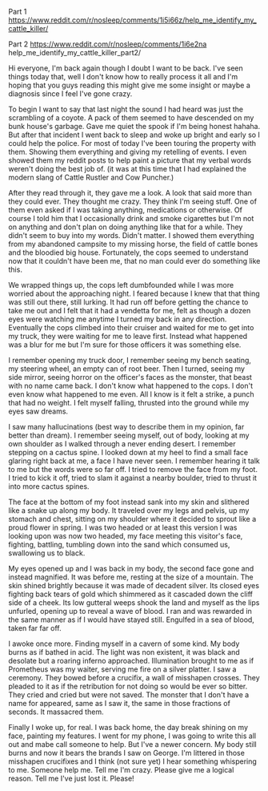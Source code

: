 Part 1 https://www.reddit.com/r/nosleep/comments/1i5i66z/help_me_identify_my_cattle_killer/

Part 2  https://www.reddit.com/r/nosleep/comments/1i6e2na help_me_identify_my_cattle_killer_part2/

Hi everyone, I'm back again though I doubt I want to be back. I've seen things today that, well I don't know how to really process it all and I'm hoping that you guys reading this might give me some insight or maybe a diagnosis since I feel I've gone crazy.

To begin I want to say that last night the sound I had heard was just the scrambling of a coyote. A pack of them seemed to have descended on my bunk house's garbage. Gave me quiet the spook if I'm being honest hahaha. But after that incident I went back to sleep and woke up bright and early so I could help the police. For most of today I've been touring the property with them. Showing them everything and giving my retelling of events. I even showed them my reddit posts to help paint a picture that my verbal words weren't doing the best job of. (it was at this time that I had explained the modern slang of Cattle Rustler and Cow Puncher.)

After they read through it, they gave me a look. A look that said more than they could ever. They thought me crazy. They think I'm seeing stuff. One of them even asked if I was taking anything, medications or otherwise. Of course I told him that I occasionally drink and smoke cigarettes but I'm not on anything and don't plan on doing anything like that for a while. They didn't seem to buy into my words. Didn't matter. I showed them everything from my abandoned campsite to my missing horse, the field of cattle bones and the bloodied big house. Fortunately, the cops seemed to understand now that it couldn't have been me, that no man could ever do something like this.

We wrapped things up, the cops left dumbfounded while I was more worried about the approaching night. I feared because I knew that that thing was still out there, still lurking. It had run off before getting the chance to take me out and I felt that it had a vendetta for me, felt as though a dozen eyes were watching me anytime I turned my back in any direction. Eventually the cops climbed into their cruiser and waited for me to get into my truck, they were waiting for me to leave first. Instead what happened was a blur for me but I'm sure for those officers it was something else.

I remember opening my truck door, I remember seeing my bench seating, my steering wheel, an empty can of root beer. Then I turned, seeing my side mirror, seeing horror on the officer's faces as the monster, that beast with no name came back. I don't know what happened to the cops. I don't even know what happened to me even. All I know is it felt a strike, a punch that had no weight. I felt myself falling, thrusted into the ground while my eyes saw dreams.

I saw many hallucinations (best way to describe them in my opinion, far better than dream). I remember seeing myself, out of body, looking at my own shoulder as I walked through a never ending desert. I remember stepping on a cactus spine. I looked down at my heel to find a small face glaring right back at me, a face I have never seen. I remember hearing it talk to me but the words were so far off. I tried to remove the face from my foot. I tried to kick it off, tried to slam it against a nearby boulder, tried to thrust it into more cactus spines.

The face at the bottom of my foot instead sank into my skin and slithered like a snake up along my body. It traveled over my legs and pelvis, up my stomach and chest, sitting on my shoulder where it decided to sprout like a proud flower in spring. I was two headed or at least this version I was looking upon was now two headed, my face meeting this visitor's face, fighting, battling, tumbling down into the sand which consumed us, swallowing us to black.

My eyes opened up and I was back in my body, the second face gone and instead magnified. It was before me, resting at the size of a mountain. The skin shined brightly because it was made of decadent silver. Its closed eyes fighting back tears of gold which shimmered as it cascaded down the cliff side of a cheek. Its low gutteral weeps shook the land and myself as the lips unfurled, opening up to reveal a wave of blood. I ran and was rewarded in the same manner as if I would have stayed still. Engulfed in a sea of blood, taken far far off.

I awoke once more. Finding myself in a cavern of some kind. My body burns as if bathed in acid. The light was non existent, it was black and desolate but a roaring inferno approached. Illumination brought to me as if Prometheus was my waiter, serving me fire on a silver platter. I saw a ceremony. They bowed before a crucifix, a wall of misshapen crosses. They pleaded to it as if the retribution for not doing so would be ever so bitter. They cried and cried but were not saved. The monster that I don't have a name for appeared, same as I saw it, the same in those fractions of seconds. It massacred them.

Finally I woke up, for real. I was back home, the day break shining on my face, painting my features. I went for my phone, I was going to write this all out and mabe call someone to help. But I've a newer concern. My body still burns and now it bears the brands I saw on George. I'm littered in those misshapen crucifixes and I think (not sure yet) I hear something whispering to me. Someone help me. Tell me I'm crazy. Please give me a logical reason. Tell me I've just lost it. Please!
